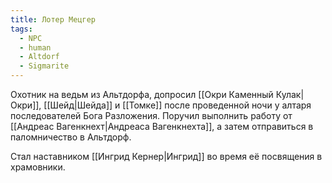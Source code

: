 ```yaml
---
title: Лотер Мецгер
tags:
  - NPC
  - human
  - Altdorf
  - Sigmarite
---
```

Охотник на ведьм из Альтдорфа, допросил [[Окри Каменный Кулак|Окри]], [[Шейд|Шейда]] и [[Томке]] после проведенной ночи у алтаря последователей Бога Разложения. Поручил выполнить работу от [[Андреас Вагенкнехт|Андреаса Вагенкнехта]], а затем отправиться в паломничество в Альтдорф. 

Стал наставником [[Ингрид Кернер|Ингрид]] во время её посвящения в храмовники.